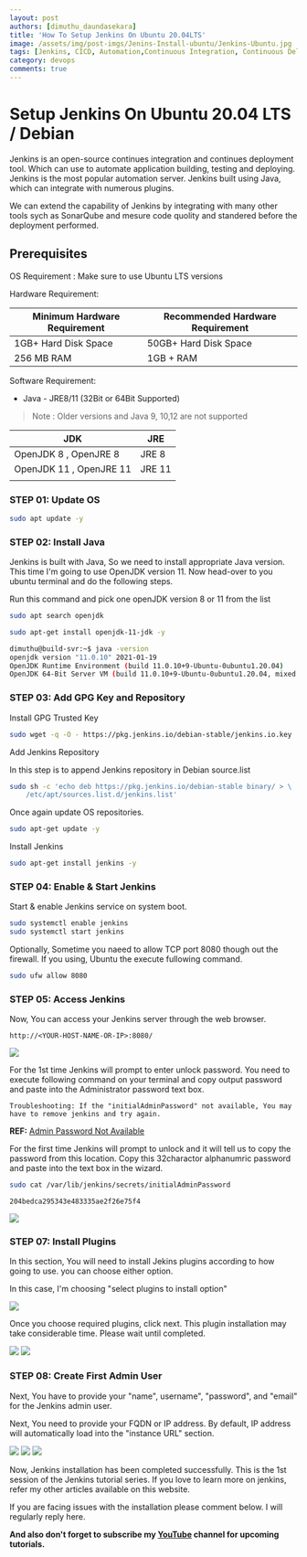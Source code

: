 ```yaml
---
layout: post
authors: [dimuthu_daundasekara]
title: 'How To Setup Jenkins On Ubuntu 20.04LTS'
image: /assets/img/post-imgs/Jenins-Install-ubuntu/Jenkins-Ubuntu.jpg
tags: [Jenkins, CICD, Automation,Continuous Integration, Continuous Delivery]
category: devops
comments: true
---
```


# Setup Jenkins On Ubuntu 20.04 LTS / Debian

Jenkins is an open-source continues integration and continues deployment tool. Which can use to automate application building, testing and deploying. Jenkins is the most popular automation server.  Jenkins built using Java, which can integrate with numerous plugins.

We can extend the capability of Jenkins by integrating with many other tools sych as SonarQube and mesure code quolity and standered before the deployment performed. 

## Prerequisites

OS Requirement : Make sure to use Ubuntu LTS versions

Hardware Requirement:

| Minimum Hardware Requirement | Recommended Hardware Requirement |
|------------------------------|---------------------------------|
| 1GB+ Hard Disk Space         | 50GB+ Hard  Disk Space          |
| 256 MB RAM                   | 1GB + RAM                       |

Software Requirement:

*  Java - JRE8/11 (32Bit or 64Bit Supported)

> Note : Older versions and Java 9, 10,12 are not supported

| JDK                     | JRE    |
|-------------------------|--------|
| OpenJDK 8 , OpenJRE 8   | JRE 8  |
| OpenJDK 11 , OpenJRE 11 | JRE 11 |
|                         |        |

### STEP 01: Update OS

```bash
sudo apt update -y
```

### STEP 02: Install Java

Jenkins is built with Java, So we need to install appropriate Java version. This time I'm going to use OpenJDK version 11.
Now head-over to  you ubuntu terminal and do the following steps.

Run this command and pick one openJDK version 8 or 11 from the list

```bash
sudo apt search openjdk
```

```bash
sudo apt-get install openjdk-11-jdk -y
```

```bash
dimuthu@build-svr:~$ java -version
openjdk version "11.0.10" 2021-01-19
OpenJDK Runtime Environment (build 11.0.10+9-Ubuntu-0ubuntu1.20.04)
OpenJDK 64-Bit Server VM (build 11.0.10+9-Ubuntu-0ubuntu1.20.04, mixed mode, sharing)
```

### STEP 03: Add GPG Key and Repository

Install GPG Trusted Key 
```bash
sudo wget -q -O - https://pkg.jenkins.io/debian-stable/jenkins.io.key | sudo apt-key add -
```
Add Jenkins Repository

In this step is to append Jenkins repository in Debian source.list

```bash
sudo sh -c 'echo deb https://pkg.jenkins.io/debian-stable binary/ > \
    /etc/apt/sources.list.d/jenkins.list'
```

Once again update OS repositories.

```bash
sudo apt-get update -y
```

Install Jenkins


```bash
sudo apt-get install jenkins -y
```

### STEP 04: Enable & Start Jenkins

Start & enable Jenkins service on system boot.

```bash
sudo systemctl enable jenkins
sudo systemctl start jenkins
```

Optionally, Sometime you naeed to allow TCP port 8080 though out the firewall. If you using, Ubuntu the execute fullowing command.

```bash
sudo ufw allow 8080
```

### STEP 05: Access Jenkins

Now, You can access your Jenkins server through the web browser.

`http://<YOUR-HOST-NAME-OR-IP>:8080/`

<img src="/assets/img/post-imgs/Jenins-Install-ubuntu/1.png" width="auto" width="100%">

For the 1st time Jenkins will prompt to enter unlock password. You need to execute following command on your terminal and copy output password and paste into the Administrator password text box.

`Troubleshooting: If the "initialAdminPassword" not available, You may have to remove jenkins and try again.`

**REF:** <a href="https://stackoverflow.com/questions/48611411/initialadminpassword-file-is-not-created-in-jenkins-folder-in-windows-10-os" target="_blank">Admin Password Not Available</a>

For the first time Jenkins will prompt to unlock and it will tell us to copy the password from this  location. Copy this 32charactor alphanumric password and paste into the text box in the wizard.

```bash
sudo cat /var/lib/jenkins/secrets/initialAdminPassword
```

`204bedca295343e483335ae2f26e75f4`

<img src="/assets/img/post-imgs/Jenins-Install-ubuntu/2.png" width="auto" width="100%">

### STEP 07: Install Plugins

In this section, You will need to install Jekins plugins according to how going to use. you can choose either option. 

In this case, I'm choosing "select plugins to install option"

<img src="/assets/img/post-imgs/Jenins-Install-ubuntu/3.png" width="auto" width="100%">

Once you choose required plugins, click next.
This plugin installation may take considerable time. Please wait until completed.


<img src="/assets/img/post-imgs/Jenins-Install-ubuntu/4.png" width="auto" width="100%">

<img src="/assets/img/post-imgs/Jenins-Install-ubuntu/5.png" width="auto" width="100%">

### STEP 08: Create First Admin User

Next, You have to provide your "name", username", "password", and "email" for the Jenkins admin user.

Next, You need to provide your FQDN or IP address. By default, IP address will automatically load into the "instance URL" section.

<img src="/assets/img/post-imgs/Jenins-Install-ubuntu/7.png" width="auto" width="100%">

<img src="/assets/img/post-imgs/Jenins-Install-ubuntu/8.png" width="auto" width="100%">

<img src="/assets/img/post-imgs/Jenins-Install-ubuntu/9.png" width="auto" width="100%">

Now, Jenkins installation has been completed successfully.
This is the 1st session of the Jenkins tutorial series. If you love to learn more on jenkins, refer my other articles available on this website.

If you are facing issues with the installation please comment below. I will regularly reply here. 

**And also don't forget to subscribe my <a href="https://www.youtube.com/channel/UCovlVsoRVItner26ZJPBjmQ" target="_blank">YouTube</a> channel for upcoming tutorials.**

